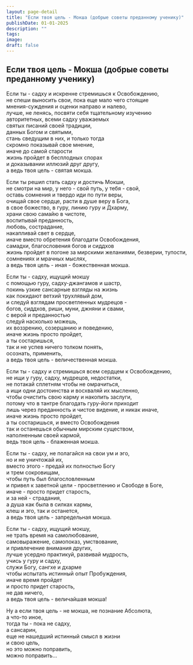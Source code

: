 ```yaml
---
layout: page-detail
title: "Если твоя цель - Мокша (добрые советы преданному ученику)"
publishDate: 01-01-2025
description: ""
tags:
image:
draft: false
---
```


## Если твоя цель - Мокша (добрые советы преданному ученику)
Если ты - садху и искренне стремишься к Освобождению,  
не спеши выносить свои, пока еще мало чего стоящие  
 мнения-суждения и оценки направо и налево,  
лучше, не ленясь, посвяти себя тщательному изучению   
авторитетных, всеми садху уважаемых  
 святых писаний своей традиции,   
данных Богом и святыми,  
стань сведущим в них, и только тогда   
скромно показывай свое мнение,  
иначе до самой старости   
жизнь пройдет в бесплодных спорах   
и доказывании иллюзий друг другу,  
а ведь твоя цель - святая мокша.  
  
Если ты решил стать садху и достичь Мокши,  
не смотри на мир, у него - свой путь, у тебя - свой,  
оставь сомнения и твердо иди по пути веры,  
очищай свое сердце, расти в душе веру в Бога,   
в свое божество, в гуру, линию гуру и Дхарму,  
храни свою самайю в чистоте,  
воспитывай преданность,  
любовь, сострадание,  
накапливай свет в сердце,  
иначе вместо обретения благодати Освобождения,  
самадхи, благословения богов и сиддхов  
жизнь пройдет в погоне за мирскими желаниями, безверии, тупости,  
сомнениях и мрачных мыслях,  
а ведь твоя цель - иная - божественная мокша.  
  
Если ты - садху, ищущий мокшу  
с помощью гуру, садху-джангамов и шастр,  
покинь узкие сансарные взгляды на жизнь  
как покидают ветхий трухлявый дом,  
и следуй взглядам просветленных мудрецов -   
богов, сиддхов, риши, муни, джняни и свами,  
с верой и преданностью  
 следуй насколько можешь,  
их воззрению, созерцанию и поведению,   
иначе жизнь просто пройдет,   
а ты состаришься,   
так и не успев ничего толком понять,  
осознать, применить,  
а ведь твоя цель - величественная мокша.  
  
Если ты - садху и стремишься всем сердцем к Освобождению,   
не ищи у гуру, садху, мудрецов, недостатки,   
не потакай сплетням чтобы не омрачиться,   
а ищи одни достоинства и восхваляй их мысленно,   
чтобы очистить свою карму и накопить заслуги,   
потому что в тантре благодать гуру-йоги приходит   
лишь через преданность и чистое видение, и никак иначе,   
иначе жизнь просто пройдет,   
а ты состаришься, и вместо Освобождения   
так и останешься обычным мирским существом,   
наполненным своей кармой,   
ведь твоя цель - блаженная мокша.  
  
Если ты - садху, не полагайся на свои ум и эго,   
но и не уничтожай их,  
вместо этого - предай их полностью Богу  
и трем сокровищам,  
чтобы путь был благословленным  
и привел к заветной цели - просветлению и Свободе в Боге,  
иначе - просто придет старость,   
и за ней - страдания,  
 а душа как была в силках кармы,  
клеш и эго, так и останется,  
а ведь твоя цель - запредельная мокша.  
  
Если ты - садху, ищущий мокшу,  
не трать время на самолюбование,   
самовыражение, самопоказ, умствование,  
и привлечение внимания других,  
лучше усердно практикуй, развивай мудрость,   
учись у гуру и садху,  
служи Богу, сангхе и дхарме  
 чтобы испытать истинный опыт Пробуждения,  
иначе время пройдет  
и просто придет старость,  
не дав ничего,  
а ведь твоя цель - величайшая мокша!  
  
Ну а если твоя цель - не мокша, не познание Абсолюта,  
а что-то иное,  
тогда ты - пока не садху,  
а сансарин,  
еще не нашедший истинный смысл в жизни   
и свою цель,  
но это можно поправить,  
можно поправить...
  
  
